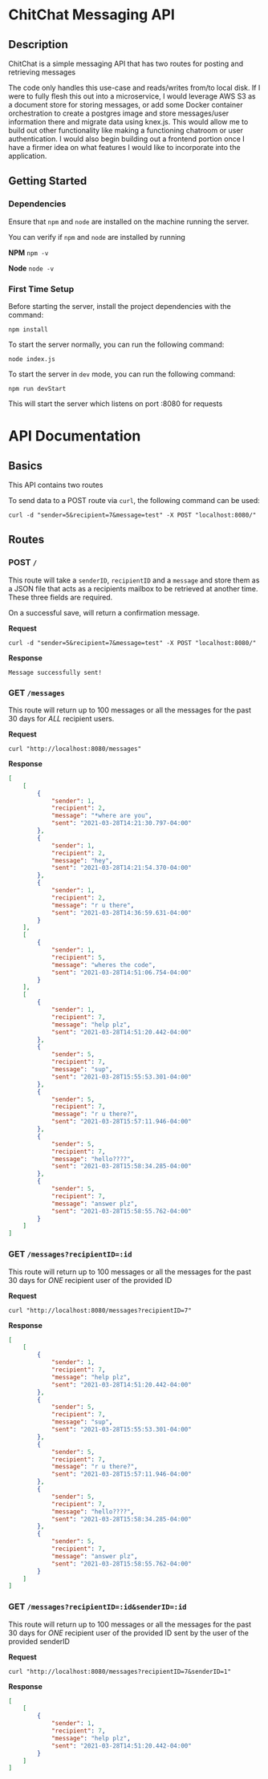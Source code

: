 # ChitChat Messaging API

## Description 

ChitChat is a simple messaging API that has two routes for posting and retrieving messages

The code only handles this use-case and reads/writes from/to local disk. If I were to fully flesh this out into a microservice, I would leverage AWS S3 as a document store for storing messages, or add some
Docker container orchestration to create a postgres image and store messages/user information there and migrate data using knex.js. This would allow me to build out other functionality like making a functioning chatroom or user authentication. I would also begin building out a frontend portion once I
have a firmer idea on what features I would like to incorporate into the application.

## Getting Started

### Dependencies

Ensure that `npm` and `node` are installed on the machine running the server. 

You can verify if `npm` and `node` are installed by running

**NPM**
`npm -v`

**Node**
`node -v`

### First Time Setup

Before starting the server, install the project dependencies with the command:

`npm install`

To start the server normally, you can run the following command:

`node index.js`

To start the server in `dev` mode, you can run the following command:

`npm run devStart`

This will start the server which listens on port :8080 for requests

# API Documentation

## Basics

This API contains two routes 

To send data to a POST route via `curl`, the following command can be used:

`curl -d "sender=5&recipient=7&message=test" -X POST "localhost:8080/"`

## Routes

### POST `/`

This route will take a `senderID`, `recipientID` and a `message` and store them as a JSON file that
acts as a recipients mailbox to be retrieved at another time. These three fields are required.

On a successful save, will return a confirmation message. 

**Request**

`curl -d "sender=5&recipient=7&message=test" -X POST "localhost:8080/"`

**Response**
```
Message successfully sent!
```

### GET `/messages`

This route will return up to 100 messages or all the messages for the past 30 days for *ALL* recipient users.

**Request**

`curl "http://localhost:8080/messages"`

**Response**
```json
[
    [
        {
            "sender": 1,
            "recipient": 2,
            "message": "*where are you",
            "sent": "2021-03-28T14:21:30.797-04:00"
        },
        {
            "sender": 1,
            "recipient": 2,
            "message": "hey",
            "sent": "2021-03-28T14:21:54.370-04:00"
        },
        {
            "sender": 1,
            "recipient": 2,
            "message": "r u there",
            "sent": "2021-03-28T14:36:59.631-04:00"
        }
    ],
    [
        {
            "sender": 1,
            "recipient": 5,
            "message": "wheres the code",
            "sent": "2021-03-28T14:51:06.754-04:00"
        }
    ],
    [
        {
            "sender": 1,
            "recipient": 7,
            "message": "help plz",
            "sent": "2021-03-28T14:51:20.442-04:00"
        },
        {
            "sender": 5,
            "recipient": 7,
            "message": "sup",
            "sent": "2021-03-28T15:55:53.301-04:00"
        },
        {
            "sender": 5,
            "recipient": 7,
            "message": "r u there?",
            "sent": "2021-03-28T15:57:11.946-04:00"
        },
        {
            "sender": 5,
            "recipient": 7,
            "message": "hello????",
            "sent": "2021-03-28T15:58:34.285-04:00"
        },
        {
            "sender": 5,
            "recipient": 7,
            "message": "answer plz",
            "sent": "2021-03-28T15:58:55.762-04:00"
        }
    ]
]
```

### GET `/messages?recipientID=:id`

This route will return up to 100 messages or all the messages for the past 30 days for *ONE* recipient user of the provided ID

**Request**

`curl "http://localhost:8080/messages?recipientID=7"`

**Response**
```json
[
    [
        {
            "sender": 1,
            "recipient": 7,
            "message": "help plz",
            "sent": "2021-03-28T14:51:20.442-04:00"
        },
        {
            "sender": 5,
            "recipient": 7,
            "message": "sup",
            "sent": "2021-03-28T15:55:53.301-04:00"
        },
        {
            "sender": 5,
            "recipient": 7,
            "message": "r u there?",
            "sent": "2021-03-28T15:57:11.946-04:00"
        },
        {
            "sender": 5,
            "recipient": 7,
            "message": "hello????",
            "sent": "2021-03-28T15:58:34.285-04:00"
        },
        {
            "sender": 5,
            "recipient": 7,
            "message": "answer plz",
            "sent": "2021-03-28T15:58:55.762-04:00"
        }
    ]
]
```

### GET `/messages?recipientID=:id&senderID=:id`

This route will return up to 100 messages or all the messages for the past 30 days for *ONE* recipient user of the provided ID sent by the user of the provided senderID

**Request**

`curl "http://localhost:8080/messages?recipientID=7&senderID=1"`

**Response**
```json
[
    [
        {
            "sender": 1,
            "recipient": 7,
            "message": "help plz",
            "sent": "2021-03-28T14:51:20.442-04:00"
        }
    ]
]
```